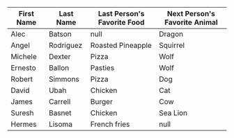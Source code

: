 | First Name   | Last Name   | Last Person's Favorite Food | Next Person's Favorite Animal |
| ------------ | ----------- | --------------------------- | ----------------------------- |
| Alec         | Batson      |   null                      |              Dragon           |
| Angel        | Rodriguez   |   Roasted Pineapple         |              Squirrel         |
| Michele      | Dexter      |   Pizza                     |              Wolf             |
| Ernesto      | Ballon      |   Pasties                   |              Wolf             |
| Robert       | Simmons     |   Pizza                     |              Dog              |
| David        | Ubah        |   Chicken                   |              Cat              |
| James        | Carrell     |   Burger                    |               Cow             |
|  Suresh      | Basnet      | Chicken                     |             Sea Lion          |
| Hermes       | Lisoma      |  French fries               |            null               |
